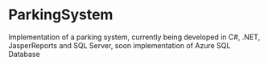 # ParkingSystem

Implementation of a parking system, currently being developed in C#, .NET, JasperReports and SQL Server, soon implementation of Azure SQL Database
